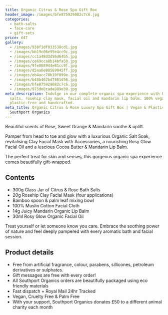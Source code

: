 ```yaml
---
title: Organic Citrus & Rose Spa Gift Box
header_image: /images/bfe875929082c7c6.jpg
categories:
  - bath-salts
  - face-care
  - gift-sets
price: £47
gallery:
  - /images/938f1df033538cd1.jpg
  - /images/bb19c06e95e4cc9c.jpg
  - /images/cc1a48d3d56d64b5.jpg
  - /images/ce69cca8b14bfa50.jpg
  - /images/9fe868944e81cc9f.jpg
  - /images/d5aa6e80569045ff.jpg
  - /images/eb4acc70b10f899e.jpg
  - /images/b48b462bd7461d56.jpg
  - /images/bfe875929082c7c6.jpg
  - /images/975de8cada889e30.jpg
meta_description: Indulge in our complete organic spa experience with bath
  salts, rosehip clay mask, facial oil and mandarin lip balm. 100% vegan,
  plastic-free and handcrafted.
meta_title: Organic Citrus & Rose Luxury Spa Gift Box | Vegan & Plastic-Free |
  Southport Organics
---
```

Beautiful scents of Rose, Sweet Orange & Mandarin soothe & uplift.

Pamper from head to toe and glow with a luxurious Organic Salt Soak, revitalising Clay Facial Mask with Accessories, a nourishing Rosy Glow Facial Oil and a luscious Cocoa Butter & Mandarin Lip Balm.

The perfect treat for skin and senses, this gorgeous organic spa experience comes beautifully gift-wrapped.

## Contents

- 300g Glass Jar of Citrus & Rose Bath Salts
- 20g Rosehip Clay Facial Mask (four applications)
- Bamboo spoon & palm leaf mixing bowl
- 100% Muslin Cotton Facial Cloth
- 14g Juicy Mandarin Organic Lip Balm
- 30ml Rosy Glow Organic Facial Oil

Treat yourself or let someone know you care. Embrace the soothing power of nature and feel deeply pampered with every aromatic bath and facial session.

## Product details

- Free from artificial fragrance, colour, parabens, sillicones, petroleum derivatives or sulphates.
- Gift messages are free with every order!
- All Southport Organics orders are beautifully packaged using eco friendly materials
- Fast dispatch + Royal Mail 24hr Tracked
- Vegan, Cruelty Free & Palm Free
- With your support, Southport Organics donates £50 to a different animal charity each month
